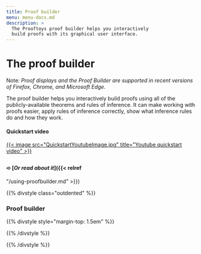 ```yaml
---
title: Proof builder
menu: menu-docs.md
description: >
  The Prooftoys proof builder helps you interactively
  build proofs with its graphical user interface.
---
```


# The proof builder

Note: <i>Proof displays and the Proof Builder are supported in recent
versions of Firefox, Chrome, and Microsoft Edge.</i>

The proof builder helps you interactively build proofs using all of the
publicly-available theorems and rules of inference.  It can make
working with proofs easier, apply rules of inference correctly, show
what inference rules do and how they work.

#### Quickstart video

<div style="margin-bottom: 2em">
<a href="https://youtube.com/watch?v=WYcJBE6ZCgA">
{{< image src="QuickstartYoutubeImage.jpg" title="Youtube quickstart video" >}}
</a>
</div>

#### &#x27aa; [***Or read about it***]({{< relref
"/using-proofbuilder.md" >}})

{{% divstyle class="outdented" %}}

### Proof builder

{{% divstyle style="margin-top: 1.5em" %}}
<div id=proofEditor></div>
{{% /divstyle %}}

{{% /divstyle %}}

<script defer>
$(() => {
  // Do all of this "soon" after all ordinary Prooftoys initializations.
  Promise.resolve().then(() => {
    // The page might have a "fact=" query parameter.
    const fact_arg = Toy.rawQueryParams.fact;
    // Proof editor node
    const options = (fact_arg ? 
                     {docName: 'proofbuilder', loadDoc: false}
                     : {});
    var editor = new Toy.ProofEditor(options);
    window.proofEditor = editor;
    $('#proofEditor').append(editor.$node);
    if (fact_arg) {
      const rules = Toy.rules;
      // Convert "^" in the query string to '&' to support
      // facts with conjunctions in them.
      const fact = fact_arg.replace(/\^/g, '&');
      // If there is a "fact" query parameter, force the editor to
      // load the fact and ignore any existing "proofbuilder" document.
      // If "details" is also supplied, this forces the editor to
      // load a proof of the fact.
      console.log(fact);
      const result = rules.fact(fact);
      editor.addStep(result);
      const details = Toy.queryParams.details;
      if (details) {
        rules.inline(editor.steps[0].original);
      }
    }
  });
});
</script>
